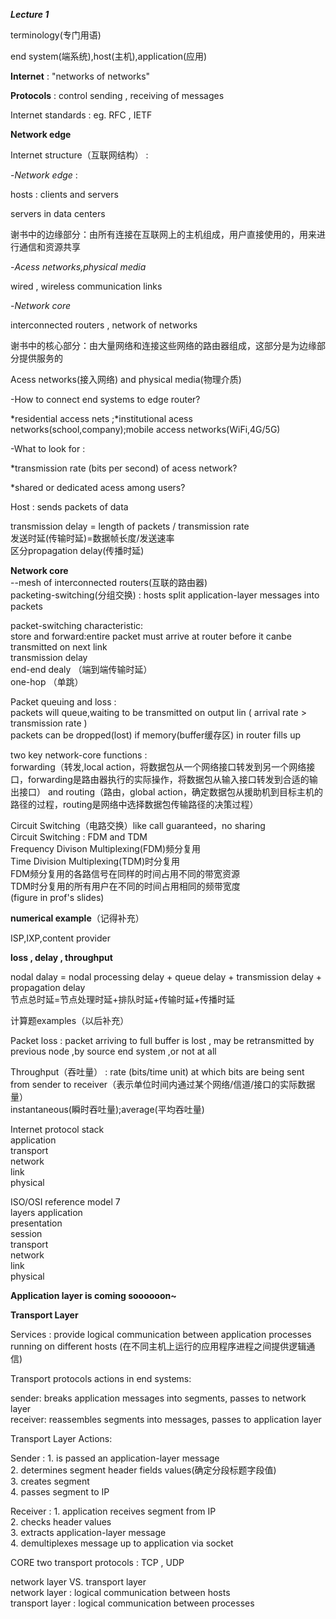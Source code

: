 ***Lecture 1***

terminology(专门用语)

end system(端系统),host(主机),application(应用)

**Internet** : "networks of networks"

**Protocols** : control sending , receiving of messages

Internet standards : eg. RFC , IETF

**Network edge**

Internet structure（互联网结构） : 

-*Network edge* : 

hosts : clients and servers

servers in data centers

谢书中的边缘部分：由所有连接在互联网上的主机组成，用户直接使用的，用来进行通信和资源共享

-*Acess networks,physical media*

wired , wireless communication links 

-*Network core*

interconnected routers , network of networks

谢书中的核心部分：由大量网络和连接这些网络的路由器组成，这部分是为边缘部分提供服务的

Acess networks(接入网络) and physical media(物理介质)

-How to connect end systems to edge router?

*residential access nets ;*institutional acess networks(school,company);mobile access networks(WiFi,4G/5G)

-What to look for : 

*transmission rate (bits per second) of acess network? 

*shared or dedicated acess among users?

Host : sends packets of data

transmission delay = length of packets / transmission rate  
发送时延(传输时延)=数据帧长度/发送速率  
区分propagation delay(传播时延)

**Network core**  
--mesh of interconnected routers(互联的路由器)  
packeting-switching(分组交换) : hosts split application-layer messages into packets

packet-switching characteristic:  
store and forward:entire packet must arrive at router before it canbe transmitted on next link    
transmission delay  
end-end dealy  （端到端传输时延）  
one-hop  （单跳）

Packet queuing and loss :  
packets will queue,waiting to be transmitted on output lin ( arrival rate > transmission rate )  
packets can be dropped(lost) if memory(buffer缓存区) in router fills up  

two key network-core functions :   
forwarding（转发,local action，将数据包从一个网络接口转发到另一个网络接口，forwarding是路由器执行的实际操作，将数据包从输入接口转发到合适的输出接口） and routing（路由，global action，确定数据包从援助机到目标主机的路径的过程，routing是网络中选择数据包传输路径的决策过程）

Circuit Switching（电路交换）like call guaranteed，no sharing  
Circuit Switching : FDM and TDM  
Frequency Divison Multiplexing(FDM)频分复用    
Time Division Multiplexing(TDM)时分复用  
FDM频分复用的各路信号在同样的时间占用不同的带宽资源  
TDM时分复用的所有用户在不同的时间占用相同的频带宽度  
(figure in prof's slides)  

**numerical example**（记得补充）

ISP,IXP,content provider

**loss , delay , throughput**

nodal dalay = nodal processing delay + queue delay + transmission delay + propagation delay  
节点总时延=节点处理时延+排队时延+传输时延+传播时延

计算题examples（以后补充）

Packet loss : packet arriving to full buffer is lost , may be retransmitted by previous node ,by source end system ,or not at all

Throughput（吞吐量） : rate (bits/time unit) at which bits are being sent from sender to receiver（表示单位时间内通过某个网络/信道/接口的实际数据量）  
instantaneous(瞬时吞吐量);average(平均吞吐量)

Internet protocol stack  
application  
transport  
network  
link  
physical  

ISO/OSI reference model 7  
layers
application  
presentation  
session  
transport  
network  
link  
physical  

**Application layer is coming soooooon~**

**Transport Layer**

Services : provide logical communication between application processes running on different hosts (在不同主机上运行的应用程序进程之间提供逻辑通信)

Transport protocols actions in end systems:  

sender: breaks application messages into segments, passes to network layer  
receiver: reassembles segments into messages, passes to application layer  

Transport Layer Actions:

Sender : 1. is passed an application-layer message  
2. determines segment header fields values(确定分段标题字段值)  
3. creates segment  
4. passes segment to IP  

Receiver : 1. application receives segment from IP  
2. checks header values  
3. extracts application-layer message  
4. demultiplexes message up to application via socket

CORE two transport protocols : TCP , UDP 

network layer VS. transport layer  
network layer : logical communication between hosts  
transport layer : logical communication between processes










